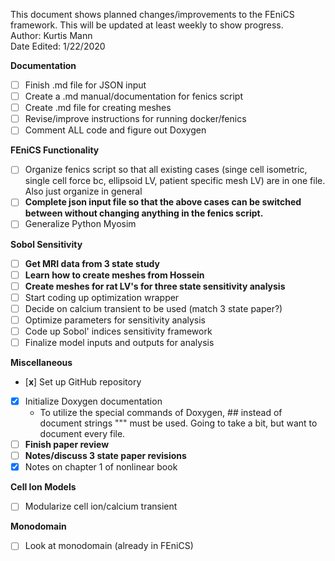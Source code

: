 This document shows planned changes/improvements to the FEniCS framework. This will be updated at least weekly to show progress.  
Author: Kurtis Mann  
Date Edited:  1/22/2020  
  
**Documentation**
- [ ] Finish .md file for JSON input
- [ ] Create a .md manual/documentation for fenics script
- [ ] Create .md file for creating meshes
- [ ] Revise/improve instructions for running docker/fenics
- [ ] Comment ALL code and figure out Doxygen  

**FEniCS Functionality**  
- [ ] Organize fenics script so that all existing cases (singe cell isometric, single cell force bc, ellipsoid LV, patient specific mesh LV)  are in one file. Also just organize in general
- [ ] **Complete json input file so that the above cases can be switched between without changing anything in the fenics script.**  
- [ ] Generalize Python Myosim  

**Sobol Sensitivity**
- [ ] **Get MRI data from 3 state study**
- [ ] **Learn how to create meshes from Hossein**
- [ ] **Create meshes for rat LV's for three state sensitivity analysis**
- [ ] Start coding up optimization wrapper
- [ ] Decide on calcium transient to be used (match 3 state paper?)
- [ ] Optimize parameters for sensitivity analysis
- [ ] Code up Sobol' indices sensitivity framework
- [ ] Finalize model inputs and outputs for analysis  

**Miscellaneous**
- [**x**] Set up GitHub repository
- [x] Initialize Doxygen documentation
  * To utilize the special commands of Doxygen, ## instead of document strings """ must be used. Going to take a bit, but want to document every file.
- [ ] **Finish paper review**
- [ ] **Notes/discuss 3 state paper revisions**
- [x] Notes on chapter 1 of nonlinear book  

**Cell Ion Models**
- [ ] Modularize cell ion/calcium transient  

**Monodomain**
- [ ] Look at monodomain (already in FEniCS)  

